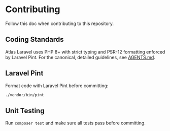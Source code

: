 # Contributing

Follow this doc when contributing to this repository. 

## Coding Standards
Atlas Laravel uses PHP 8+ with strict typing and PSR-12 formatting enforced by Laravel Pint. For the canonical, detailed guidelines, see [AGENTS.md](AGENTS.md).

## Laravel Pint
Format code with Laravel Pint before committing:

```bash
./vendor/bin/pint
```

## Unit Testing
Run `composer test` and make sure all tests pass before committing.
